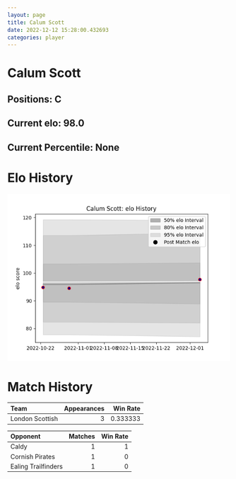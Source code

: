 ```yaml
---  
layout: page  
title: Calum Scott  
date: 2022-12-12 15:28:00.432693  
categories: player  
---
```

# Calum Scott

## Positions: C

## Current elo: 98.0

## Current Percentile: None

# Elo History


![elo history](history_CalumScott.png)
# Match History


| Team            |   Appearances |   Win Rate |
|:----------------|--------------:|-----------:|
| London Scottish |             3 |   0.333333 |

| Opponent            |   Matches |   Win Rate |
|:--------------------|----------:|-----------:|
| Caldy               |         1 |          1 |
| Cornish Pirates     |         1 |          0 |
| Ealing Trailfinders |         1 |          0 |